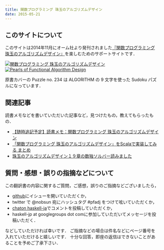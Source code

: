 ```yaml
---
title: 関数プログラミング 珠玉のアルゴリズムデザイン
date: 2015-05-21
---
```


## このサイトについて

このサイトは2014年11月にオーム社より発刊されました[『関数プログラミング 珠玉のアルゴリズムデザイン』](http://www.amazon.co.jp/gp/product/4274050645/ref=as_li_ss_tl?ie=UTF8&camp=247&creative=7399&creativeASIN=4274050645&linkCode=as2&tag=philoprogramm-22)を楽しむためのサポートサイトです．

[![関数プログラミング 珠玉のアルゴリズムデザイン](http://ecx.images-amazon.com/images/I/61uv43I3omL.jpg)](http://www.amazon.co.jp/gp/product/4274050645/ref=as_li_ss_il?ie=UTF8&camp=247&creative=7399&creativeASIN=4274050645&linkCode=as2&tag=philoprogramm-22)\
[![Pearls of Functional Algorithm Design](http://ecx.images-amazon.com/images/I/51JRG-YGgOL.jpg)](http://www.amazon.co.jp/gp/product/0521513383/ref=as_li_ss_il?ie=UTF8&camp=247&creative=7399&creativeASIN=0521513383&linkCode=as2&tag=philoprogramm-22)

原書カバーの Puzzle no. 234 は ALGORITHM の 9 文字を使った Sudoku パズルになっています．

## 関連記事

読書メモなどを書いていただいた記事など，見つけたもの，教えてもらったもの．

- [【随時追記予定】読書メモ：関数プログラミング 珠玉のアルゴリズムデザイン](http://xenophobia.hatenablog.com/entry/2014/11/15/031820)
- [「関数プログラミング 珠玉のアルゴリズムデザイン」をScalaで実装してみる まとめ](http://qiita.com/qtamaki@github/items/176b4332da8e1e481fad)
- [珠玉のアルゴリズムデザイン１９章の数独ソルバー読みました](http://nihemak.hatenablog.com/entry/2015/01/11/210124)

## 質問・感想・誤りの指摘などについて

この翻訳書の内容に関するご質問，ご感想，誤りのご指摘などございましたら，

- [github](https://github.com/sampou-org/pfad/issues)にイシューを開いていただくか，
- twitter で @nobsun 宛にハッシュタグ #pfadj をつけて呟いていただくか，
- [chaton haskell-ja](http://chaton.practical-scheme.net/haskell-ja/)でコメントを投稿していただくか，
- haskell-jp at googlegroups dot comに参加していただいてメッセージを投稿いただく．

などしていただければ幸いです．
ご指摘などの場合は件名などにページ番号を入れていただけると嬉しいです．
十分な回答，即座の返信はできないことがあることを予めご了承下さい．
